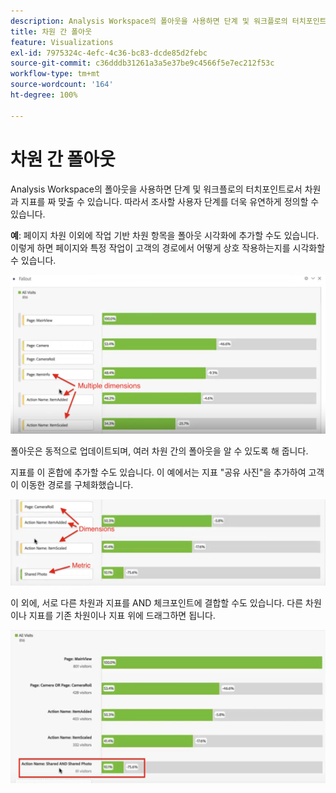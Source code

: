 ```yaml
---
description: Analysis Workspace의 폴아웃을 사용하면 단계 및 워크플로의 터치포인트로서 차원과 지표를 짜 맞출 수 있습니다. 따라서 조사할 사용자 단계를 더욱 유연하게 정의할 수 있습니다.
title: 차원 간 폴아웃
feature: Visualizations
exl-id: 7975324c-4efc-4c36-bc83-dcde85d2febc
source-git-commit: c36dddb31261a3a5e37be9c4566f5e7ec212f53c
workflow-type: tm+mt
source-wordcount: '164'
ht-degree: 100%

---
```


# 차원 간 폴아웃

Analysis Workspace의 폴아웃을 사용하면 단계 및 워크플로의 터치포인트로서 차원과 지표를 짜 맞출 수 있습니다. 따라서 조사할 사용자 단계를 더욱 유연하게 정의할 수 있습니다.

**예**: 페이지 차원 이외에 작업 기반 차원 항목을 폴아웃 시각화에 추가할 수도 있습니다. 이렇게 하면 페이지와 특정 작업이 고객의 경로에서 어떻게 상호 작용하는지를 시각화할 수 있습니다.

![](assets/interdimensional-fallout1.png)

폴아웃은 동적으로 업데이트되며, 여러 차원 간의 폴아웃을 알 수 있도록 해 줍니다.

지표를 이 혼합에 추가할 수도 있습니다. 이 예에서는 지표 &quot;공유 사진&quot;을 추가하여 고객이 이동한 경로를 구체화했습니다.

![](assets/interdimensional-fallout2.png)

이 외에, 서로 다른 차원과 지표를 AND 체크포인트에 결합할 수도 있습니다. 다른 차원이나 지표를 기존 차원이나 지표 위에 드래그하면 됩니다.

![](assets/interdimensional-fallout3.png)
